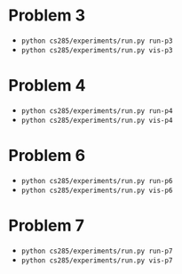 # Problem 3

* `python cs285/experiments/run.py run-p3`
* `python cs285/experiments/run.py vis-p3`

# Problem 4

* `python cs285/experiments/run.py run-p4`
* `python cs285/experiments/run.py vis-p4`

# Problem 6

* `python cs285/experiments/run.py run-p6`
* `python cs285/experiments/run.py vis-p6`

# Problem 7

* `python cs285/experiments/run.py run-p7`
* `python cs285/experiments/run.py vis-p7`
